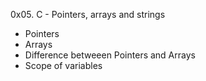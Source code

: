 0x05. C - Pointers, arrays and strings
- Pointers
- Arrays
- Difference betweeen Pointers and Arrays
- Scope of variables
